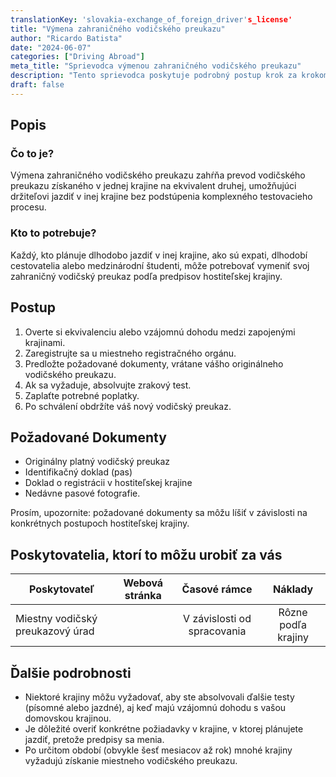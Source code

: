 ```yaml
---
translationKey: 'slovakia-exchange_of_foreign_driver's_license'
title: "Výmena zahraničného vodičského preukazu"
author: "Ricardo Batista"
date: "2024-06-07"
categories: ["Driving Abroad"]
meta_title: "Sprievodca výmenou zahraničného vodičského preukazu"
description: "Tento sprievodca poskytuje podrobný postup krok za krokom, ako vymeniť zahraničný vodičský preukaz."
draft: false
---
```


## Popis
### Čo to je?
Výmena zahraničného vodičského preukazu zahŕňa prevod vodičského preukazu získaného v jednej krajine na ekvivalent druhej, umožňujúci držiteľovi jazdiť v inej krajine bez podstúpenia komplexného testovacieho procesu.
### Kto to potrebuje?
Každý, kto plánuje dlhodobo jazdiť v inej krajine, ako sú expati, dlhodobí cestovatelia alebo medzinárodní študenti, môže potrebovať vymeniť svoj zahraničný vodičský preukaz podľa predpisov hostiteľskej krajiny.

## Postup
1. Overte si ekvivalenciu alebo vzájomnú dohodu medzi zapojenými krajinami.
2. Zaregistrujte sa u miestneho registračného orgánu.
3. Predložte požadované dokumenty, vrátane vášho originálneho vodičského preukazu.
4. Ak sa vyžaduje, absolvujte zrakový test.
5. Zaplaťte potrebné poplatky.
6. Po schválení obdržíte váš nový vodičský preukaz.

## Požadované Dokumenty
- Originálny platný vodičský preukaz
- Identifikačný doklad (pas)
- Doklad o registrácii v hostiteľskej krajine
- Nedávne pasové fotografie.

Prosím, upozornite: požadované dokumenty sa môžu líšiť v závislosti na konkrétnych postupoch hostiteľskej krajiny.

## Poskytovatelia, ktorí to môžu urobiť za vás

| Poskytovateľ        |     Webová stránka     |     Časové rámce    |       Náklady      |
| --------------- | --------------- |  :-------------: | :-------------: |
| Miestny vodičský preukazový úrad     |              | V závislosti od spracovania | Rôzne podľa krajiny |

## Ďalšie podrobnosti
- Niektoré krajiny môžu vyžadovať, aby ste absolvovali ďalšie testy (písomné alebo jazdné), aj keď majú vzájomnú dohodu s vašou domovskou krajinou.
- Je dôležité overiť konkrétne požiadavky v krajine, v ktorej plánujete jazdiť, pretože predpisy sa menia.
- Po určitom období (obvykle šesť mesiacov až rok) mnohé krajiny vyžadujú získanie miestneho vodičského preukazu.